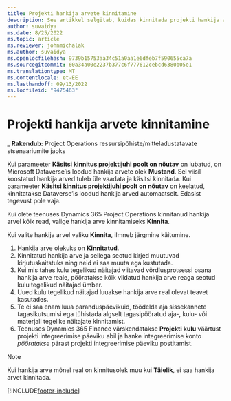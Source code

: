 ```yaml
---
title: Projekti hankija arvete kinnitamine
description: See artikkel selgitab, kuidas kinnitada projekti hankija arvet teenuses Microsoft Dynamics 365 Project Operations ja kirjeldatakse projekti hankija arve kinnitamise finantsmõju.
author: suvaidya
ms.date: 8/25/2022
ms.topic: article
ms.reviewer: johnmichalak
ms.author: suvaidya
ms.openlocfilehash: 9739b15753aa34c51a0aa1e6dfeb7f590655ca7a
ms.sourcegitcommit: 60a34a00e2237b377c6f777612cebcd6380b05e1
ms.translationtype: MT
ms.contentlocale: et-EE
ms.lasthandoff: 09/13/2022
ms.locfileid: "9475463"
---
```

# <a name="confirm-project-vendor-invoices"></a>Projekti hankija arvete kinnitamine

_ **Rakendub:** Project Operations ressursipõhiste/mitteladustatavate stsenaariumite jaoks

Kui parameeter **Käsitsi kinnitus projektijuhi poolt on nõutav** on lubatud, on Microsoft Dataverse’is loodud hankija arvete olek **Mustand**. Sel viisil koostatud hankija arved tuleb üle vaadata ja käsitsi kinnitada. Kui parameeter **Käsitsi kinnitus projektijuhi poolt on nõutav** on keelatud, kinnitatakse Dataverse’is loodud hankija arved automaatselt. Edasist tegevust pole vaja. 

Kui olete teenuses Dynamics 365 Project Operations kinnitanud hankija arvel kõik read, valige hankija arve kinnitamiseks **Kinnita**.

Kui valite hankija arvel valiku **Kinnita**, ilmneb järgmine käitumine.

1. Hankija arve olekuks on **Kinnitatud**.
1. Kinnitatud hankija arve ja sellega seotud kirjed muutuvad kirjutuskaitstuks ning neid ei saa muuta ega kustutada.
1. Kui mis tahes kulu tegelikud näitajad viitavad võrdlusprotsessi osana hankija arve reale, pööratakse kõik viidatud hankija arve reaga seotud kulu tegelikud näitajad ümber.
1. Uued kulu tegelikud näitajad luuakse hankija arve real olevat teavet kasutades.
1. Te ei saa enam luua paranduspäevikuid, töödelda aja sissekannete tagasikutsumisi ega tühistada algselt tagasipööratud aja-, kulu- või materjali tegelike näitajate kinnitamist.
1. Teenuses Dynamics 365 Finance värskendatakse **Projekti kulu** väärtust projekti integreerimise päeviku abil ja hanke integreerimise konto *pööratakse* pärast projekti integreerimise päeviku postitamist.

> [!NOTE]
> Kui hankija arve mõnel real on kinnitusolek muu kui **Täielik**, ei saa hankija arvet kinnitada.

[!INCLUDE[footer-include](../includes/footer-banner.md)]
